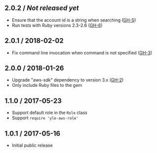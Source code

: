 ## 2.0.2 / _Not released yet_

- Ensure that the account id is a string when searching ([GH-5](https://github.com/Yleisradio/yle-aws-role/pull/5))
- Run tests with Ruby versions 2.3-2.6 ([GH-6](https://github.com/Yleisradio/yle-aws-role/pull/6))

## 2.0.1 / 2018-02-02

- Fix command line invocation when command is not specified ([GH-3](https://github.com/Yleisradio/yle-aws-role/pull/3))

## 2.0.0 / 2018-01-26

- Upgrade "aws-sdk" dependency to version 3.x ([GH-2](https://github.com/Yleisradio/yle-aws-role/pull/2))
- Only include Ruby files to the gem

## 1.1.0 / 2017-05-23

- Support default role in the `Role` class
- Support `require 'yle-aws-role'`

## 1.0.1 / 2017-05-16

- Initial public release
